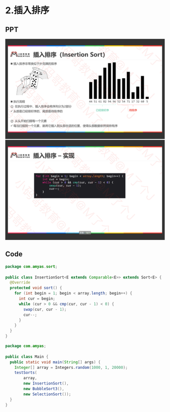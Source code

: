 # 2.插入排序

## PPT

<img src="https://raw.githubusercontent.com/Amyas/picgo-bed/master/amyas.github.io/22022-08-31-15-42-58.png" alt="22022-08-31-15-42-58" width="" height="" />

<img src="https://raw.githubusercontent.com/Amyas/picgo-bed/master/amyas.github.io/22022-08-31-15-43-12.png" alt="22022-08-31-15-43-12" width="" height="" />

## Code

```java
package com.amyas.sort;

public class InsertionSort<E extends Comparable<E>> extends Sort<E> {
  @Override
  protected void sort() {
    for (int begin = 1; begin < array.length; begin++) {
      int cur = begin;
      while (cur > 0 && cmp(cur, cur - 1) < 0) {
        swap(cur, cur - 1);
        cur--;
      }
    }
  }
}

```

```java
package com.amyas;

public class Main {
  public static void main(String[] args) {
    Integer[] array = Integers.random(1000, 1, 20000);
    testSorts(
        array,
        new InsertionSort(),
        new BubbleSort3(),
        new SelectionSort());
  }
}
```
